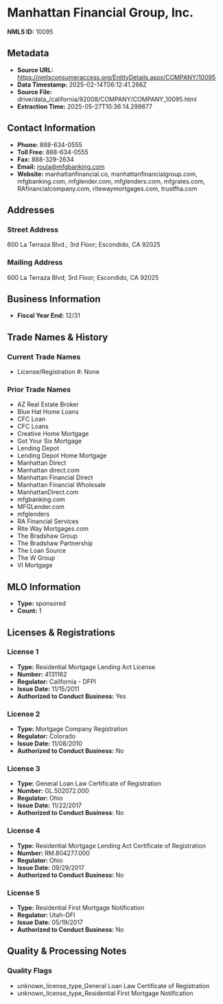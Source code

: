 # Manhattan Financial Group, Inc.

**NMLS ID:** 10095

## Metadata
- **Source URL:** https://nmlsconsumeraccess.org/EntityDetails.aspx/COMPANY/10095
- **Data Timestamp:** 2025-02-14T06:12:41.266Z
- **Source File:** drive/data_/california/92008/COMPANY/COMPANY_10095.html
- **Extraction Time:** 2025-05-27T10:36:14.299877

## Contact Information
- **Phone:** 888-634-0555
- **Toll Free:** 888-634-0555
- **Fax:** 888-329-2634
- **Email:** roula@mfgbanking.com
- **Website:** manhattanfinancial.co, manhattanfinancialgroup.com, mfgbanking.com, mfglender.com, mfglenders.com, mfgrates.com, RAfinancialcompany.com, ritewaymortgages.com, trustfha.com

## Addresses
### Street Address
600 La Terraza Blvd.; 3rd Floor; Escondido, CA 92025

### Mailing Address
600 La Terraza Blvd; 3rd Floor; Escondido, CA 92025

## Business Information
- **Fiscal Year End:** 12/31

## Trade Names & History
### Current Trade Names
- License/Registration #: None

### Prior Trade Names
- AZ Real Estate Broker
- Blue Hat Home Loans
- CFC Loan
- CFC Loans
- Creative Home Mortgage
- Got Your Six Mortgage
- Lending Depot
- Lending Depot Home Mortgage
- Manhattan Direct
- Manhattan direct.com
- Manhattan Financial Direct
- Manhattan Financial Wholesale
- ManhattanDirect.com
- mfgbanking.com
- MFGLender.com
- mfglenders
- RA Financial Services
- Rite Way Mortgages.com
- The Bradshaw Group
- The Bradshaw Partnership
- The Loan Source
- The W Group
- VI Mortgage

## MLO Information
- **Type:** sponsored
- **Count:** 1

## Licenses & Registrations

### License 1
- **Type:** Residential Mortgage Lending Act License
- **Number:** 4131162
- **Regulator:** California - DFPI
- **Issue Date:** 11/15/2011
- **Authorized to Conduct Business:** Yes

### License 2
- **Type:** Mortgage Company Registration
- **Regulator:** Colorado
- **Issue Date:** 11/08/2010
- **Authorized to Conduct Business:** No

### License 3
- **Type:** General Loan Law Certificate of Registration
- **Number:** GL.502072.000
- **Regulator:** Ohio
- **Issue Date:** 11/22/2017
- **Authorized to Conduct Business:** No

### License 4
- **Type:** Residential Mortgage Lending Act Certificate of Registration
- **Number:** RM.804277.000
- **Regulator:** Ohio
- **Issue Date:** 09/29/2017
- **Authorized to Conduct Business:** No

### License 5
- **Type:** Residential First Mortgage Notification
- **Regulator:** Utah-DFI
- **Issue Date:** 05/19/2017
- **Authorized to Conduct Business:** No

## Quality & Processing Notes
### Quality Flags
- unknown_license_type_General Loan Law Certificate of Registration
- unknown_license_type_Residential First Mortgage Notification
